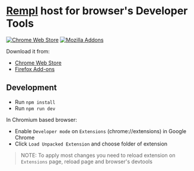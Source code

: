 # [Rempl](https://github.com/rempl/rempl) host for browser's Developer Tools

[![Chrome Web Store](https://badgen.net/chrome-web-store/v/hcikjlholajopgbgfmmlbmifdfbkijdj)](https://chrome.google.com/webstore/detail/rempl/hcikjlholajopgbgfmmlbmifdfbkijdj)
[![Mozilla Addons](https://badgen.net/amo/v/rempl)](https://addons.mozilla.org/en-US/firefox/addon/rempl/)

Download it from:
* [Chrome Web Store](https://chrome.google.com/webstore/detail/rempl/hcikjlholajopgbgfmmlbmifdfbkijdj)
* [Firefox Add-ons](https://addons.mozilla.org/en-US/firefox/addon/rempl/)

## Development

- Run `npm install`
- Run `npm run dev`

In Chromium based browser:
- Enable `Developer mode` on `Extensions` (chrome://extensions) in Google Chrome
- Click `Load Unpacked Extension` and choose folder of extension
> NOTE: To apply most changes you need to reload extension on `Extensions` page, reload page and browser's devtools